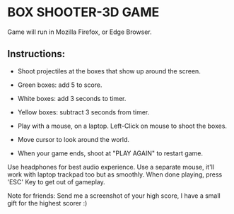 
# BOX SHOOTER-3D GAME

Game will run in Mozilla Firefox, or Edge Browser. 

## Instructions:
* Shoot projectiles at the boxes that show up around the screen.
* Green boxes: add 5 to score.
* White boxes: add 3 seconds to timer.
* Yellow boxes: subtract 3 seconds from timer.
* Play with a mouse, on a laptop. Left-Click on mouse to shoot the boxes. 
* Move cursor to look around the world.

* When your game ends, shoot at "PLAY AGAIN" to restart game.

Use headphones for best audio experience. Use a separate mouse, it'll work with laptop trackpad too but as smoothly.
When done playing, press 'ESC' Key to get out of gameplay.

Note for friends: Send me a screenshot of your high score, I have a small gift for the highest scorer :)
